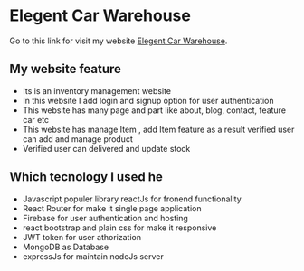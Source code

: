 # Elegent Car Warehouse

Go to this link for visit my website [Elegent Car Warehouse](https://civic-boulder-330122.web.app/).

## My website feature
* Its is an inventory management website
* In this website I add login and signup option for user authentication
* This website has many page and part like about, blog, contact, feature car  etc
* This website has manage Item , add Item feature as a result verified user can add and manage product
* Verified user can delivered and update stock 


## Which tecnology I used he
* Javascript populer library reactJs for fronend functionality
* React Router for make it single page application
* Firebase for user authentication and hosting
* react bootstrap and plain css for make it responsive
* JWT token for user athorization 
* MongoDB as Database 
* expressJs for maintain nodeJs server 